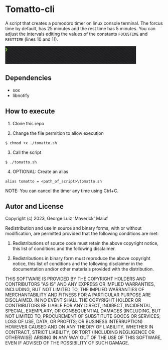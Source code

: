 # Tomatto-cli
A script that creates a pomodoro timer on linux console terminal.
The forcus time by default, has 25 minutes and the rest time has 5 minutes.
You can adjust the intervals editing the values of the constants `FOCUSTIME` and `RESTTIME` (lines 10 and 11).

![](preview.gif)


## Dependencies
- sox
- libnotify

## How to execute

1. Clone this repo

2. Change the file permition to allow execution
```
$ chmod +x ./tomatto.sh
```
3. Call the script
```
$ ./tomatto.sh
```

4. OPTIONAL: Create an alias
```
alias tomatto = <path_of_script>\tomatto.sh
```

NOTE: You can cancel the timer any time using Ctrl+C.

## Autor and License 
Copyright (c) 2023, George Luiz 'Maverick' Maluf

Redistribution and use in source and binary forms, with or without
modification, are permitted provided that the following conditions are met:

1. Redistributions of source code must retain the above copyright notice, this
   list of conditions and the following disclaimer.

2. Redistributions in binary form must reproduce the above copyright notice,
   this list of conditions and the following disclaimer in the documentation
   and/or other materials provided with the distribution.

THIS SOFTWARE IS PROVIDED BY THE COPYRIGHT HOLDERS AND CONTRIBUTORS "AS IS"
AND ANY EXPRESS OR IMPLIED WARRANTIES, INCLUDING, BUT NOT LIMITED TO, THE
IMPLIED WARRANTIES OF MERCHANTABILITY AND FITNESS FOR A PARTICULAR PURPOSE ARE
DISCLAIMED. IN NO EVENT SHALL THE COPYRIGHT HOLDER OR CONTRIBUTORS BE LIABLE
FOR ANY DIRECT, INDIRECT, INCIDENTAL, SPECIAL, EXEMPLARY, OR CONSEQUENTIAL
DAMAGES (INCLUDING, BUT NOT LIMITED TO, PROCUREMENT OF SUBSTITUTE GOODS OR
SERVICES; LOSS OF USE, DATA, OR PROFITS; OR BUSINESS INTERRUPTION) HOWEVER
CAUSED AND ON ANY THEORY OF LIABILITY, WHETHER IN CONTRACT, STRICT LIABILITY,
OR TORT (INCLUDING NEGLIGENCE OR OTHERWISE) ARISING IN ANY WAY OUT OF THE USE
OF THIS SOFTWARE, EVEN IF ADVISED OF THE POSSIBILITY OF SUCH DAMAGE.